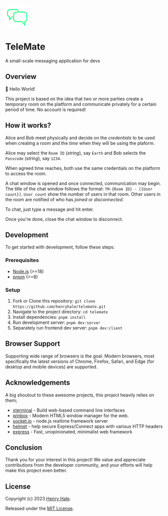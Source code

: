 <img width="75" hieght="75" src="https://github.com/henryhale/telemate/blob/master/client/public/logo.svg">

# TeleMate
A small-scale messaging application for devs

## Overview

:wave: Hello World!

This project is based on the idea that two or more parties create a temporary room on the platform and communicate privately for a certain period of time. No account is required!

## How it works?

Alice and Bob meet physically and decide on the _credentials_ to be used when creating a room and the _time_
when they will be using the plaform.

Alice may select the `Room ID` (_string_), say `Earth` and Bob selects the `Passcode` (_string_), say `1234`.

When agreed time reaches, both use the same credentials on the platform to access the room. 

A chat window is opened and once connected, communication may begin. The title of the chat window follows the format: `TM-{Room ID} - [{User count}]`. `User count` show the number of users in that room.
Other users in the room are notified of who has _joined_ or _disconnected_.

To chat, just type a message and hit enter.

Once you're done, close the chat window to disconnect.

## Development

To get started with development, follow these steps:

### Prerequisites

- [Node.js](https://nodejs.org) (>=18)
- [pnpm](https://pnpm.io/) (>=8)

### Setup

1. Fork or Clone this repository: `git clone https://github.com/henryhale/telemate.git`
2. Navigate to the project directory: `cd telemate`
3. Install dependencies: `pnpm install`
4. Run development server: `pnpm dev:server`
5. Separately run frontend dev server: `pnpm dev:client`

## Browser Support

Supporting wide range of browsers is the goal. Modern browsers, most specifically the latest versions of Chrome, Firefox, Safari, and Edge (for desktop and mobile devices) are supported.

## Acknowledgements

A big shoutout to these awesome projects, this project heavily relies on them;

- [xterminal](https://github.com/henryhale/xterminal) - Build web-based command line interfaces
- [winbox](https://github.com/nextapps-de/winbox/) - Modern HTML5 window manager for the web.
- [socket.io](https://github.com/socketio/socket.io) - node.js realtime framework server
- [helmet](https://github.com/helmetjs/helmet/) - help secure Express/Connect apps with various HTTP headers
- [express](https://github.com/expressjs/express/) - Fast, unopinionated, minimalist web framework

## Conclusion

Thank you for your interest in this project!
We value and appreciate contributions from the developer community, and your efforts will help make this project even better.

## License

Copyright (c) 2023 [Henry Hale](https://github.com/henryhale/).

Released under the [MIT License](https://github.com/henryhale/telemate/blob/master/LICENSE.md).



